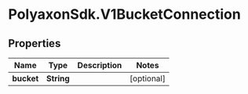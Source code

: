 # PolyaxonSdk.V1BucketConnection

## Properties
Name | Type | Description | Notes
------------ | ------------- | ------------- | -------------
**bucket** | **String** |  | [optional] 


